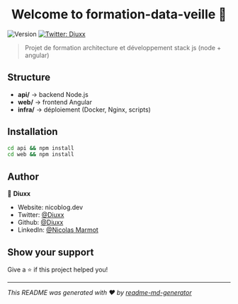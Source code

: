<h1 align="center">Welcome to formation-data-veille 👋</h1>
<p>
  <img alt="Version" src="https://img.shields.io/badge/version-0.1-blue.svg?cacheSeconds=2592000" />
  <a href="https://twitter.com/Diuxx" target="_blank">
    <img alt="Twitter: Diuxx" src="https://img.shields.io/twitter/follow/Diuxx.svg?style=social" />
  </a>
</p>

> Projet de formation architecture et développement stack js (node + angular)

## Structure
  - **api/** → backend Node.js
  - **web/** → frontend Angular
  - **infra/** → déploiement (Docker, Nginx, scripts)

## Installation
```bash
cd api && npm install
cd web && npm install
```

## Author

👤 **Diuxx**

* Website: nicoblog.dev
* Twitter: [@Diuxx](https://twitter.com/Diuxx)
* Github: [@Diuxx](https://github.com/Diuxx)
* LinkedIn: [@Nicolas Marmot](https://www.linkedin.com/in/nicolas-marmot-317171161/)

## Show your support

Give a ⭐️ if this project helped you!

***
_This README was generated with ❤️ by [readme-md-generator](https://github.com/kefranabg/readme-md-generator)_